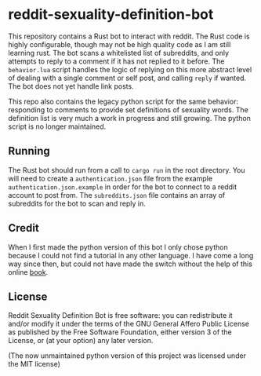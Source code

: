 # reddit-sexuality-definition-bot

This repository contains a Rust bot to interact with reddit. The Rust code is highly configurable, though may not be high quality code as I am still learning rust. The bot scans a whitelisted list of subreddits, and only attempts to reply to a comment if it has not replied to it before. The `behavior.lua` script handles the logic of replying on this more abstract level of dealing with a single comment or self post, and calling `reply` if wanted. The bot does not yet handle link posts.

This repo also contains the legacy python script for the same behavior: responding to comments to provide set definitions of sexuality words. The definition list is very much a work in progress and still growing. The python script is no longer maintained.

## Running

The Rust bot should run from a call to `cargo run` in the root directory. You will need to create a `authentication.json` file from the example `authentication.json.example` in order for the bot to connect to a reddit account to post from. The `subreddits.json` file contains an array of subreddits for the bot to scan and reply in.

## Credit

When I first made the python version of this bot I only chose python because I could not find a tutorial in any other language. I have come a long way since then, but could not have made the switch without the help of this online [book](https://doc.rust-lang.org/book/second-edition/).

## License

Reddit Sexuality Definition Bot is free software: you can redistribute it and/or modify it under the terms of the GNU General Affero Public License as published by the Free Software Foundation, either version 3 of the License, or (at your option) any later version.

(The now unmaintained python version of this project was licensed under the MIT license)

